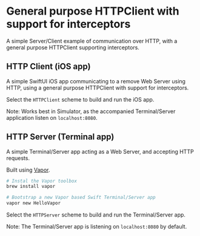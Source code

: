 # General purpose HTTPClient with support for interceptors

A simple Server/Client example of communication over HTTP, with a general purpose HTTPClient supporting interceptors.

## HTTP Client (iOS app)

A simple SwiftUI iOS app communicating to a remove Web Server using HTTP,
using a general purpose HTTPClient with support for interceptors.

Select the `HTTPClient` scheme to build and run the iOS app.

Note: Works best in Simulator, as the accompanied Terminal/Server application listen on `localhost:8080`.

## HTTP Server (Terminal app)

A simple Terminal/Server app acting as a Web Server, and accepting HTTP requests.

Built using [Vapor](https://docs.vapor.codes/).

```bash
# Instal the Vapor toolbox
brew install vapor

# Bootstrap a new Vapor based Swift Terminal/Server app
vapor new HelloVapor
```

Select the `HTTPServer` scheme to build and run the Terminal/Server app.

Note: The Terminal/Server app is listening on `localhost:8080` by default.
